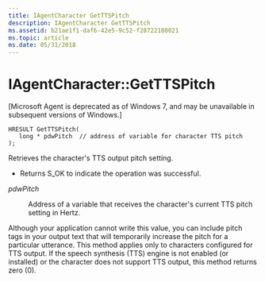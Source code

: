```yaml
---
title: IAgentCharacter GetTTSPitch
description: IAgentCharacter GetTTSPitch
ms.assetid: b21ae1f1-daf6-42e5-9c52-f28722180021
ms.topic: article
ms.date: 05/31/2018
---
```


# IAgentCharacter::GetTTSPitch

\[Microsoft Agent is deprecated as of Windows 7, and may be unavailable in subsequent versions of Windows.\]

``` syntax
HRESULT GetTTSPitch(
   long * pdwPitch  // address of variable for character TTS pitch
);
```

Retrieves the character's TTS output pitch setting.

-   Returns S\_OK to indicate the operation was successful.

<dl> <dt>

<span id="pdwPitch"></span><span id="pdwpitch"></span><span id="PDWPITCH"></span>*pdwPitch*
</dt> <dd>

Address of a variable that receives the character's current TTS pitch setting in Hertz.

</dd> </dl>

Although your application cannot write this value, you can include pitch tags in your output text that will temporarily increase the pitch for a particular utterance. This method applies only to characters configured for TTS output. If the speech synthesis (TTS) engine is not enabled (or installed) or the character does not support TTS output, this method returns zero (0).

 

 




